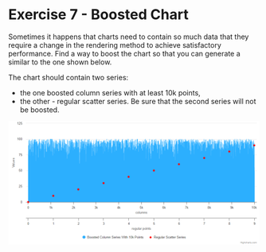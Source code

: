 # Exercise 7 - Boosted Chart

Sometimes it happens that charts need to contain so much data that they require
a change in the rendering method to achieve satisfactory performance. Find a way
to boost the chart so that you can generate a similar to the one shown below.

The chart should contain two series:
* the one boosted column series with at least 10k points,
* the other - regular scatter series. Be sure that the second series will not be
boosted.

![exercise.png](exercise.png)
